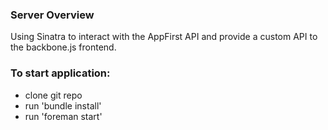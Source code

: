 ### Server Overview

Using Sinatra to interact with the AppFirst API and provide a custom API to the backbone.js frontend.

### To start application:

* clone git repo
* run 'bundle install'
* run 'foreman start'